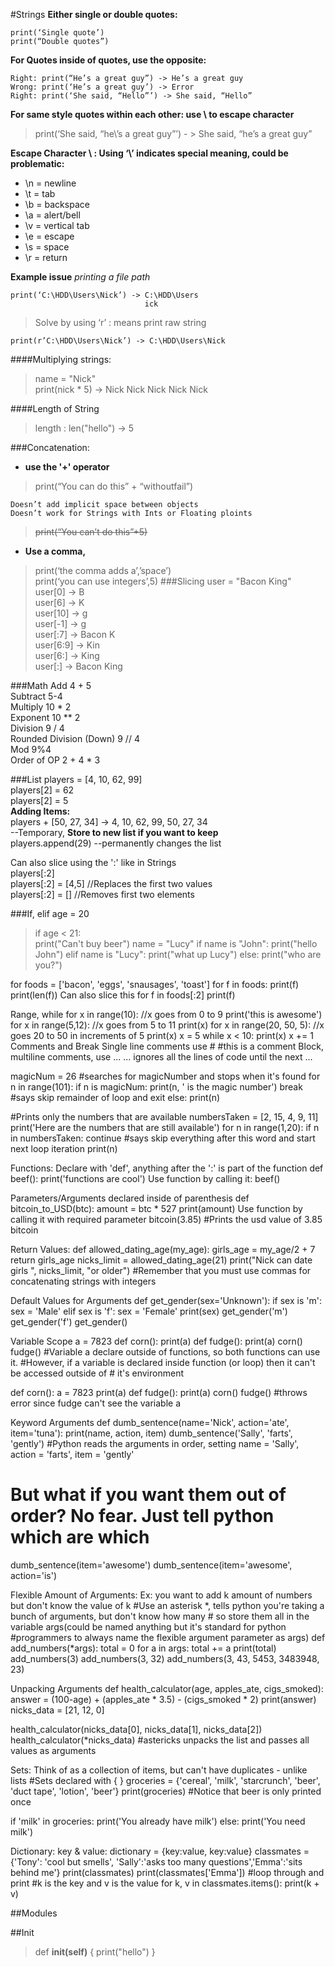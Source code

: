 #Strings
   **Either single or double quotes:**

    print(‘Single quote’) 
    print(“Double quotes”)

**For Quotes inside of quotes, use the opposite:**

    Right: print(“He’s a great guy”) -> He’s a great guy
    Wrong: print(‘He’s a great guy’) -> Error 
    Right: print(‘She said, “Hello”’) -> She said, “Hello”
    
   **For same style quotes within each other: use \ to escape character**
>print(‘She said, “he\’s a great guy”’) - > She  said, “he’s a great guy”

**Escape Character \ : Using ‘\’ indicates special meaning, could be problematic:**
	
* \n = newline 
* \t = tab
* \b = backspace
* \a = alert/bell
* \v = vertical tab
* \e = escape
* \s = space
* \r = return
 
 **Example issue** *printing a file path*  

    print(‘C:\HDD\Users\Nick’) -> C:\HDD\Users
	                              ick
>Solve by using ‘r’ : means print raw string

    print(r’C:\HDD\Users\Nick’) -> C:\HDD\Users\Nick

####Multiplying strings:
>name = "Nick"  
>print(nick * 5) -> Nick Nick Nick Nick Nick

####Length of String
>length : len("hello") -> 5
	
###Concatenation:   
* **use the '+' operator** 
>print(“You can do this” + “withoutfail”)  

	Doesn’t add implicit space between objects
	Doesn’t work for Strings with Ints or Floating ploints  
>~~print(“You can’t do this”+5)~~
* **Use a comma,** 
    
>print(‘the comma adds a’,’space’)  
>print(‘you can use integers’,5)
###Slicing
>user = "Bacon King"  
user[0] -> B   
user[6] -> K  
user[10] -> g  
user[-1] -> g  
user[:7] -> Bacon K  
user[6:9] -> Kin  
user[6:] -> King  
user[:] -> Bacon King  

###Math
Add 				4 + 5  
Subtract 			5-4   
Multiply 			10 * 2  
Exponent	 		10 ** 2  
Division 			9 / 4  
Rounded Division (Down) 	9 // 4  
Mod				 9%4  
Order of OP			2 + 4 * 3  

###List
players = [4, 10, 62, 99]  
players[2] = 62  
players[2] = 5  
**Adding Items:**  
players + [50, 27, 34] -> 4, 10, 62, 99, 50, 27, 34  
--Temporary, **Store to new list if you want to keep**   
players.append(29) --permanently changes the list   

Can also slice using the ':' like in Strings  
players[:2]  
players[:2] = [4,5] //Replaces the first two values  
players[:2] = [] //Removes first two elements  

###If, elif
age = 20  
>if age < 21:    
  print("Can't buy beer")
name = "Lucy"
if name is "John":
	print("hello John")
elif name is "Lucy":
	print("what up Lucy")
else:
	print("who are you?")

for
foods = ['bacon', 'eggs', 'snausages', 'toast']
for f in foods:
	print(f)
	print(len(f))
Can also slice this
for f in foods[:2]
	print(f)

Range, while
for x in range(10): //x goes from 0 to 9
	print('this is awesome')
for x in range(5,12): //x goes from 5 to 11
	print(x)
for x in range(20, 50, 5): //x goes 20 to 50 in increments of 5
	print(x)
x = 5
while x < 10:
	print(x)
	x += 1
Comments and Break
Single line comments use #
#this is a comment 
Block, multiline comments, use ...
...
ignores all the 
lines of code until the 
next
...

magicNum = 26
#searches for magicNumber and stops when it's found
for n in range(101):
	if n is magicNum:
		print(n, ' is the magic number')
		break #says skip remainder of loop and exit
	else:
		print(n)

#Prints only the numbers that are available
numbersTaken = [2, 15, 4, 9, 11]
print('Here are the numbers that are still available')
for n in range(1,20):
	if n in numbersTaken:
		continue #says skip everything after this word and start next loop iteration
	print(n)






Functions: Declare with 'def', anything after the ':' is part of the function
def beef():
	print('functions are cool')
Use function by calling it:
beef()

Parameters/Arguments declared inside of parenthesis
def bitcoin_to_USD(btc):
	amount = btc * 527
	print(amount)
Use function by calling it with required parameter
bitcoin(3.85) #Prints the usd value of 3.85 bitcoin

Return Values: 
def allowed_dating_age(my_age):
	girls_age = my_age/2 + 7
	return girls_age
nicks_limit = allowed_dating_age(21)
print("Nick can date girls ", nicks_limit, "or older")
#Remember that you must use commas for concatenating strings with integers

Default Values for Arguments
def get_gender(sex='Unknown'):
	if sex is 'm':
		sex = 'Male'
	elif sex is 'f':
		sex = 'Female'
	print(sex)
get_gender('m')
get_gender('f')
get_gender()

Variable Scope
a = 7823
def corn():
	print(a)
def fudge():
	print(a)
corn()
fudge()
#Variable a declare outside of functions, so both functions can use it. 
#However, if a variable is declared inside function (or loop) then it can't be accessed outside of # it's environment

def corn():
	a = 7823
	print(a)
def fudge():
	print(a)
corn()
fudge() #throws error since fudge can't see the variable a

Keyword Arguments
def dumb_sentence(name='Nick', action='ate', item='tuna'):
	print(name, action, item)
dumb_sentence('Sally', 'farts', 'gently')
#Python reads the arguments in order, setting name = 'Sally', action = 'farts', item = 'gently'

# But what if you want them out of order? No fear. Just tell python which are which 
dumb_sentence(item='awesome')
dumb_sentence(item='awesome', action='is')

Flexible Amount of Arguments:
Ex: you want to add k amount of numbers but don't know the value of k
#Use an asterisk *, tells python you're taking a bunch of arguments, but don't know how many # so store them all in the variable args(could be named anything but it's standard for python #programmers to always name the flexible argument parameter as args)
def add_numbers(*args):
	total = 0
	for a in args:
		total += a
	print(total)
add_numbers(3)
add_numbers(3, 32)
add_numbers(3, 43, 5453, 3483948, 23)

Unpacking Arguments
def health_calculator(age, apples_ate, cigs_smoked):
	answer = (100-age) + (apples_ate * 3.5) - (cigs_smoked * 2)
	print(answer)
nicks_data = [21, 12, 0]

health_calculator(nicks_data[0], nicks_data[1], nicks_data[2])
health_calculator(*nicks_data) #astericks unpacks the list and passes all values as arguments




Sets: Think of as a collection of items, but can't have duplicates - unlike lists
	#Sets declared with { }
groceries = {'cereal', 'milk', 'starcrunch', 'beer', 'duct tape', 'lotion', 'beer'}
print(groceries) #Notice that beer is only printed once

if 'milk' in groceries:
	print('You already have milk')
else:
	print('You need milk')
	
Dictionary: key & value:   dictionary = {key:value, key:value}
classmates = {'Tony': 'cool but smells', 'Sally':'asks too many questions','Emma':'sits behind me'}
print(classmates)
print(classmates['Emma'])
#loop through and print
#k is the key and v is the value
for k, v in classmates.items():
	print(k + v)

##Modules


##Init
> def __init(self)__ {
    print("hello")
    }